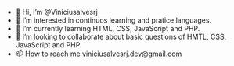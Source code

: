 - 👋 Hi, I’m @Viniciusalvesrj
- 👀 I’m interested in continuos learning and pratice languages.
- 🌱 I’m currently learning HTML, CSS, JavaScript and PHP.
- 💞️ I’m looking to collaborate about basic questions of HMTL, CSS, JavaScript and PHP.
- 📫 How to reach me viniciusalvesrj.dev@gmail.com

<!---
Viniciusalvesrj/Viniciusalvesrj is a ✨ special ✨ repository because its `README.md` (this file) appears on your GitHub profile.
You can click the Preview link to take a look at your changes.
--->
